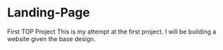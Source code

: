 # Landing-Page
First TOP Project
This is my attempt at the first project. I will be building a website given the base design.
